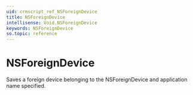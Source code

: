 ```yaml
---
uid: crmscript_ref_NSForeignDevice
title: NSForeignDevice
intellisense: Void.NSForeignDevice
keywords: NSForeignDevice
so.topic: reference
---
```


# NSForeignDevice

Saves a foreign device belonging to the NSForeignDevice and application name specified.
